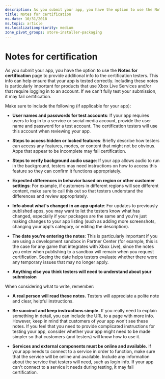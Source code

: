 ```yaml
---
description: As you submit your app, you have the option to use the Notes for certification page to provide additional info to the certification testers. This info can help ensure that your app is tested correctly.
title: Notes for certification
ms.date: 10/31/2018
ms.topic: article
ms.localizationpriority: medium
zone_pivot_groups: store-installer-packaging
---
```


# Notes for certification

As you submit your app, you have the option to use the **Notes for certification** page to provide additional info to the certification testers. This info can help ensure that your app is tested correctly. Including these notes is particularly important for products that use Xbox Live Services and/or that require logging in to an account. If we can't fully test your submission, it may fail certification.

Make sure to include the following (if applicable for your app):

- **User names and passwords for test accounts**: If your app requires users to log in to a service or social media account, provide the user name and password for a test account. The certification testers will use this account when reviewing your app.

- **Steps to access hidden or locked features**: Briefly describe how testers can access any features, modes, or content that might not be obvious. Apps that appear to be incomplete may fail certification.

- **Steps to verify background audio usage**: If your app allows audio to run in the background, testers may need instructions on how to access this feature so they can confirm it functions appropriately.

- **Expected differences in behavior based on region or other customer settings**: For example, if customers in different regions will see different content, make sure to call this out so that testers understand the differences and review appropriately.

- **Info about what's changed in an app update**: For updates to previously published apps, you may want to let the testers know what has changed, especially if your packages are the same and you're just making changes to your app listing (such as adding more screenshots, changing your app's category, or editing the description).

- **The date you're entering the notes**: This is particularly important if you are using a development sandbox in Partner Center (for example, this is the case for any game that integrates with Xbox Live), since the notes you enter when publishing to a sandbox will remain when you request certification. Seeing the date helps testers evaluate whether there were any temporary issues that may no longer apply.

- **Anything else you think testers will need to understand about your submission**

When considering what to write, remember:

- **A real person will read these notes.** Testers will appreciate a polite note and clear, helpful instructions.

- **Be succinct and keep instructions simple.** If you really need to explain something in detail, you can include the URL to a page with more info. However, keep in mind that customers of your app won't see these notes. If you feel that you need to provide complicated instructions for testing your app, consider whether your app might need to be made simpler so that customers (and testers) will know how to use it.

- **Services and external components must be online and available.** If your app needs to connect to a service in order to function, make sure that the service will be online and available. Include any information about the service that testers will need, such as login info. If your app can't connect to a service it needs during testing, it may fail certification.
